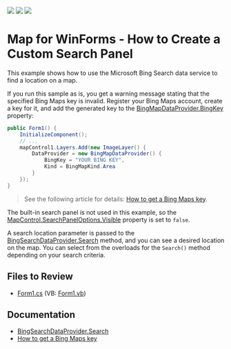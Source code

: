 <!-- default badges list -->
![](https://img.shields.io/endpoint?url=https://codecentral.devexpress.com/api/v1/VersionRange/128576270/22.1.3%2B)
[![](https://img.shields.io/badge/Open_in_DevExpress_Support_Center-FF7200?style=flat-square&logo=DevExpress&logoColor=white)](https://supportcenter.devexpress.com/ticket/details/E5084)
[![](https://img.shields.io/badge/📖_How_to_use_DevExpress_Examples-e9f6fc?style=flat-square)](https://docs.devexpress.com/GeneralInformation/403183)
<!-- default badges end -->
# Map for WinForms - How to Create a Custom Search Panel

This example shows how to use the Microsoft Bing Search data service to find a location on a map.

If you run this sample as is, you get a warning message stating that the specified Bing Maps key is invalid. Register your Bing Maps account, create a key for it, and add the generated key to the [BingMapDataProvider.BingKey](https://docs.devexpress.com/WindowsForms/DevExpress.XtraMap.BingMapDataProvider.BingKey) property:

```cs
public Form1() {
	InitializeComponent();
	// ...
	mapControl1.Layers.Add(new ImageLayer() {
		DataProvider = new BingMapDataProvider() {
			BingKey = "YOUR BING KEY",
			Kind = BingMapKind.Area
		}
	});
}
```

> See the following article for details: [How to get a Bing Maps key](https://docs.devexpress.com/WindowsForms/15102/controls-and-libraries/map-control/examples/general/how-to-get-a-bing-maps-key).

The built-in search panel is not used in this example, so the [MapControl.SearchPanelOptions.Visible](https://docs.devexpress.com/WindowsForms/DevExpress.XtraMap.MapSearchPanelOptions.Visible) property is set to `false`.

A search location parameter is passed to the [BingSearchDataProvider.Search](https://docs.devexpress.com/WindowsForms/DevExpress.XtraMap.BingSearchDataProvider.Search.overloads) method, and you can see a desired location on the map. You can select from the overloads for the `Search()` method depending on your search criteria.

## Files to Review

* [Form1.cs](./CS/MapControl_SearchPanel/Form1.cs) (VB: [Form1.vb](./VB/MapControl_SearchPanel/Form1.vb))

## Documentation

- [BingSearchDataProvider.Search](https://docs.devexpress.com/WindowsForms/DevExpress.XtraMap.BingSearchDataProvider.Search.overloads)
- [How to get a Bing Maps key](https://docs.devexpress.com/WindowsForms/15102/controls-and-libraries/map-control/examples/general/how-to-get-a-bing-maps-key)
